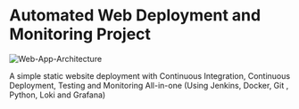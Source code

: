 # Automated Web Deployment and Monitoring Project
![Web-App-Architecture](https://github.com/Ab-D-ev/test-monitor-devops/assets/88940690/63e2b8c9-bd98-4c74-8d2a-936fd21d53da)

A simple static website deployment with Continuous Integration, Continuous Deployment, Testing and Monitoring All-in-one (Using Jenkins, Docker, Git , Python, Loki and Grafana)
